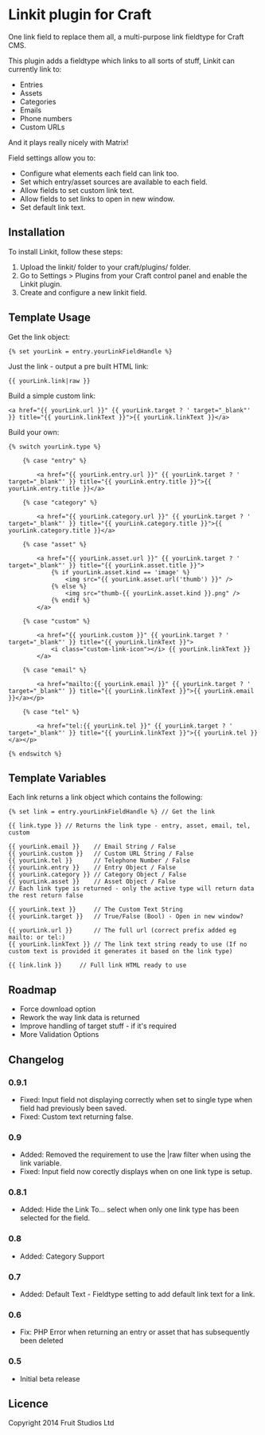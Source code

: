 # Linkit plugin for Craft

One link field to replace them all, a multi-purpose link fieldtype for Craft CMS.

This plugin adds a fieldtype which links to all sorts of stuff, Linkit can currently link to:

* Entries
* Assets
* Categories
* Emails
* Phone numbers
* Custom URLs

And it plays really nicely with Matrix!

Field settings allow you to:

* Configure what elements each field can link too.
* Set which entry/asset sources are available to each field.
* Allow fields to set custom link text.
* Allow fields to set links to open in new window.
* Set default link text.


## Installation

To install Linkit, follow these steps:

1.  Upload the linkit/ folder to your craft/plugins/ folder.
2.  Go to Settings > Plugins from your Craft control panel and enable the Linkit plugin.
3.  Create and configure a new linkit field.

## Template Usage

Get the link object:

	{% set yourLink = entry.yourLinkFieldHandle %}
	
Just the link - output a pre built HTML link:

	{{ yourLink.link|raw }}
			
Build a simple custom link:

	<a href="{{ yourLink.url }}" {{ yourLink.target ? ' target="_blank"' }} title="{{ yourLink.linkText }}">{{ yourLink.linkText }}</a>
			
Build your own:			
 
	{% switch yourLink.type %}
	
	    {% case "entry" %}
	    
			<a href="{{ yourLink.entry.url }}" {{ yourLink.target ? ' target="_blank"' }} title="{{ yourLink.entry.title }}">{{ yourLink.entry.title }}</a>
			
	    {% case "category" %}
	    
			<a href="{{ yourLink.category.url }}" {{ yourLink.target ? ' target="_blank"' }} title="{{ yourLink.category.title }}">{{ yourLink.category.title }}</a>

	    {% case "asset" %}
						    
			<a href="{{ yourLink.asset.url }}" {{ yourLink.target ? ' target="_blank"' }} title="{{ yourLink.asset.title }}">
				{% if yourLink.asset.kind == 'image' %}
					<img src="{{ yourLink.asset.url('thumb') }}" />
				{% else %}
					<img src="thumb-{{ yourLink.asset.kind }}.png" />
				{% endif %}
			</a>		
	
	    {% case "custom" %}
	    
			<a href="{{ yourLink.custom }}" {{ yourLink.target ? ' target="_blank"' }} title="{{ yourLink.linkText }}">
				<i class="custom-link-icon"></i> {{ yourLink.linkText }}
			</a>
			
	    {% case "email" %}
	    
			<a href="mailto:{{ yourLink.email }}" {{ yourLink.target ? ' target="_blank"' }} title="{{ yourLink.linkText }}">{{ yourLink.email }}</a></p>
	
	    {% case "tel" %}
	    
			<a href="tel:{{ yourLink.tel }}" {{ yourLink.target ? ' target="_blank"' }} title="{{ yourLink.linkText }}">{{ yourLink.tel }}</a></p>
	
	{% endswitch %}
	
## Template Variables

Each link returns a link object which contains the following:

	{% set link = entry.yourLinkFieldHandle %} // Get the link

	{{ link.type }} // Returns the link type - entry, asset, email, tel, custom

	{{ yourLink.email }}  	// Email String / False
	{{ yourLink.custom }} 	// Custom URL String / False
	{{ yourLink.tel }}		// Telephone Number / False
	{{ yourLink.entry }}	// Entry Object / False
	{{ yourLink.category }}	// Category Object / False
	{{ yourLink.asset }}	// Asset Object / False
	// Each link type is returned - only the active type will return data the rest return false

	{{ yourLink.text }} 	// The Custom Text String 
	{{ yourLink.target }}   // True/False (Bool) - Open in new window? 
	
	{{ yourLink.url }}		// The full url (correct prefix added eg mailto: or tel:)
	{{ yourLink.linkText }} // The link text string ready to use (If no custom text is provided it generates it based on the link type)
	
	{{ link.link }}		// Full link HTML ready to use	

## Roadmap

* Force download option
* Rework the way link data is returned
* Improve handling of target stuff - if it's required
* More Validation Options


## Changelog

### 0.9.1

* Fixed: Input field not displaying correctly when set to single type when field had previously been saved. 
* Fixed: Custom text returning false.

### 0.9

* Added: Removed the requirement to use the |raw filter when using the link variable.
* Fixed: Input field now corectly displays when on one link type is setup.

### 0.8.1

* Added: Hide the Link To... select when only one link type has been selected for the field.

### 0.8

* Added: Category Support

### 0.7

* Added: Default Text - Fieldtype setting to add default link text for a link.

### 0.6

* Fix: PHP Error when returning an entry or asset that has subsequently been deleted

### 0.5

* Initial beta release

## Licence

Copyright 2014 Fruit Studios Ltd
